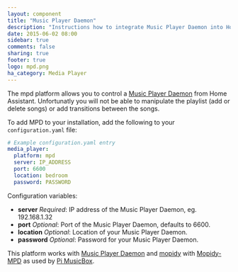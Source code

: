 ```yaml
---
layout: component
title: "Music Player Daemon"
description: "Instructions how to integrate Music Player Daemon into Home Assistant."
date: 2015-06-02 08:00
sidebar: true
comments: false
sharing: true
footer: true
logo: mpd.png
ha_category: Media Player
---
```



The mpd platform allows you to control a [Music Player Daemon](http://www.musicpd.org/) from Home Assistant. Unfortunatly you will not be able to manipulate the playlist (add or delete songs) or add transitions between the songs. 

To add MPD to your installation, add the following to your `configuration.yaml` file:

```yaml
# Example configuration.yaml entry
media_player:
  platform: mpd
  server: IP_ADDRESS
  port: 6600
  location: bedroom
  password: PASSWORD
```

Configuration variables:

- **server** *Required*: IP address of the Music Player Daemon, eg. 192.168.1.32
- **port** *Optional*: Port of the Music Player Daemon, defaults to 6600.
- **location** *Optional*: Location of your Music Player Daemon.
- **password** *Optional*: Password for your Music Player Daemon.

This platform works with [Music Player Daemon](http://www.musicpd.org/) and [mopidy](https://www.mopidy.com/) with [Mopidy-MPD](https://docs.mopidy.com/en/latest/ext/mpd/) as used by [Pi MusicBox](http://www.pimusicbox.com/).

